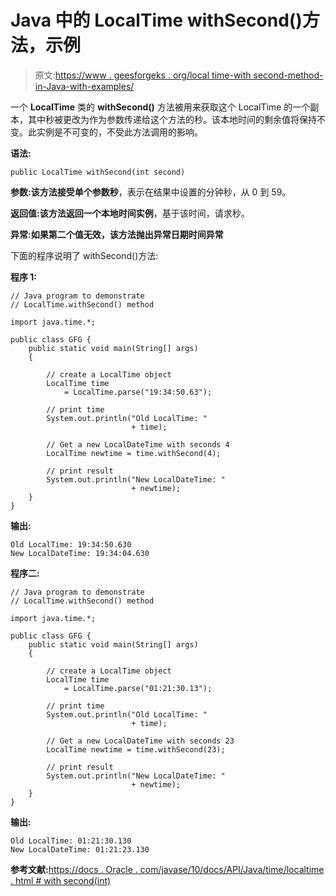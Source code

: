 # Java 中的 LocalTime withSecond()方法，示例

> 原文:[https://www . geesforgeks . org/local time-with second-method-in-Java-with-examples/](https://www.geeksforgeeks.org/localtime-withsecond-method-in-java-with-examples/)

一个 **LocalTime** 类的 **withSecond()** 方法被用来获取这个 LocalTime 的一个副本，其中秒被更改为作为参数传递给这个方法的秒。该本地时间的剩余值将保持不变。此实例是不可变的，不受此方法调用的影响。

**语法:**

```
public LocalTime withSecond(int second)

```

**参数:**该方法接受单个参数**秒**，表示在结果中设置的分钟秒，从 0 到 59。

**返回值:**该方法返回一个**本地时间实例**，基于该时间，请求秒。

**异常:**如果第二个值无效，该方法抛出异常**日期时间异常**

下面的程序说明了 withSecond()方法:

**程序 1:**

```
// Java program to demonstrate
// LocalTime.withSecond() method

import java.time.*;

public class GFG {
    public static void main(String[] args)
    {

        // create a LocalTime object
        LocalTime time
            = LocalTime.parse("19:34:50.63");

        // print time
        System.out.println("Old LocalTime: "
                           + time);

        // Get a new LocalDateTime with seconds 4
        LocalTime newtime = time.withSecond(4);

        // print result
        System.out.println("New LocalDateTime: "
                           + newtime);
    }
}
```

**输出:**

```
Old LocalTime: 19:34:50.630
New LocalDateTime: 19:34:04.630

```

**程序二:**

```
// Java program to demonstrate
// LocalTime.withSecond() method

import java.time.*;

public class GFG {
    public static void main(String[] args)
    {

        // create a LocalTime object
        LocalTime time
            = LocalTime.parse("01:21:30.13");

        // print time
        System.out.println("Old LocalTime: "
                           + time);

        // Get a new LocalDateTime with seconds 23
        LocalTime newtime = time.withSecond(23);

        // print result
        System.out.println("New LocalDateTime: "
                           + newtime);
    }
}
```

**输出:**

```
Old LocalTime: 01:21:30.130
New LocalDateTime: 01:21:23.130

```

**参考文献:**[https://docs . Oracle . com/javase/10/docs/API/Java/time/localtime . html # with second(int)](https://docs.oracle.com/javase/10/docs/api/java/time/LocalTime.html#withSecond(int))